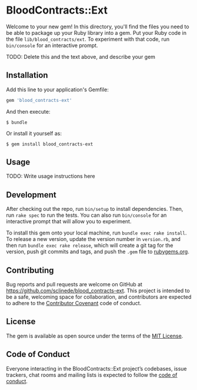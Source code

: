 # BloodContracts::Ext

Welcome to your new gem! In this directory, you'll find the files you need to be able to package up your Ruby library into a gem. Put your Ruby code in the file `lib/blood_contracts/ext`. To experiment with that code, run `bin/console` for an interactive prompt.

TODO: Delete this and the text above, and describe your gem

## Installation

Add this line to your application's Gemfile:

```ruby
gem 'blood_contracts-ext'
```

And then execute:

    $ bundle

Or install it yourself as:

    $ gem install blood_contracts-ext

## Usage

TODO: Write usage instructions here

## Development

After checking out the repo, run `bin/setup` to install dependencies. Then, run `rake spec` to run the tests. You can also run `bin/console` for an interactive prompt that will allow you to experiment.

To install this gem onto your local machine, run `bundle exec rake install`. To release a new version, update the version number in `version.rb`, and then run `bundle exec rake release`, which will create a git tag for the version, push git commits and tags, and push the `.gem` file to [rubygems.org](https://rubygems.org).

## Contributing

Bug reports and pull requests are welcome on GitHub at https://github.com/sclinede/blood_contracts-ext. This project is intended to be a safe, welcoming space for collaboration, and contributors are expected to adhere to the [Contributor Covenant](http://contributor-covenant.org) code of conduct.

## License

The gem is available as open source under the terms of the [MIT License](https://opensource.org/licenses/MIT).

## Code of Conduct

Everyone interacting in the BloodContracts::Ext project’s codebases, issue trackers, chat rooms and mailing lists is expected to follow the [code of conduct](https://github.com/sclinede/blood_contracts-ext/blob/master/CODE_OF_CONDUCT.md).

